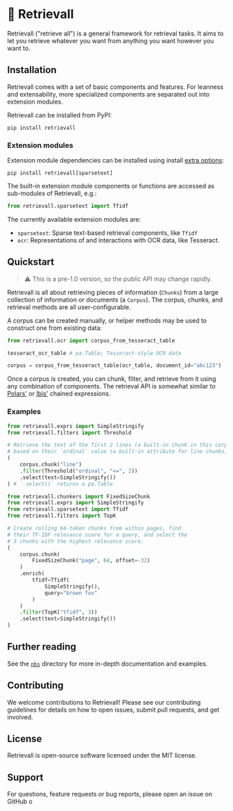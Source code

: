 # 🎣 Retrievall
Retrievall ("retrieve all") is a general framework for retrieval tasks. It aims to let you retrieve whatever you want from anything you want however you want to.

## Installation
Retrievall comes with a set of basic components and features. For leanness and extensability, more specialized components are separated out into extension modules.

Retrievall can be installed from PyPI:
```
pip install retrievall

```


### Extension modules
Extension module dependencies can be installed using install [extra options](https://packaging.python.org/en/latest/specifications/dependency-specifiers/#extras):
```
pip install retrievall[sparsetext]

```

The built-in extension module components or functions are accessed as sub-modules of Retrievall, e.g.:
```python
from retrievall.sparsetext import Tfidf
```

The currently available extension modules are:
* `sparsetext`: Sparse text-based retrieval components, like `Tfidf`
* `ocr`: Representations of and interactions with OCR data, like Tesseract.

## Quickstart
> ⚠️ This is a pre-1.0 version, so the public API may change rapidly.

Retrievall is all about retrieving pieces of information (`Chunks`) from a large collection of information or documents (a `Corpus`). The corpus, chunks, and retrieval methods are all user-configurable.

A corpus can be created manually, or helper methods may be used to construct one from existing data:
```python
from retrievall.ocr import corpus_from_tesseract_table

tesseract_ocr_table # pa.Table; Tesseract-style OCR data

corpus = corpus_from_tesseract_table(ocr_table, document_id="abc123")
```

Once a corpus is created, you can chunk, filter, and retrieve from it using any combination of components. The retrieval API is somewhat similar to [Polars'](https://docs.pola.rs/user-guide/getting-started/#expressions) or [Ibis'](https://ibis-project.org/tutorials/getting_started#chaining-it-all-together) chained expressions.

### Examples
```python
from retrievall.exprs import SimpleStringify
from retrievall.filters import Threshold

# Retrieve the text of the first 2 lines (a built-in chunk in this corpus)
# based on their `ordinal` value (a built-in attribute for line chunks)
(
    corpus.chunk("line")
    .filter(Threshold("ordinal", "<=", 2))
    .select(text=SimpleStringify())
) # `.select()` returns a pa.Table
```

```python
from retrievall.chunkers import FixedSizeChunk
from retrievall.exprs import SimpleStringify
from retrievall.sparsetext import Tfidf
from retrievall.filters import TopK

# Create rolling 64-token chunks from within pages, find
# their TF-IDF relevance score for a query, and select the 
# 3 chunks with the highest relevance score.
(
    corpus.chunk(
        FixedSizeChunk("page", 64, offset=-32)
    )
    .enrich(
        tfidf=Tfidf(
            SimpleStringify(),
            query="brown fox"
        )
    )
    .filter(TopK("tfidf", 3))
    .select(text=SimpleStringify())
)
```


## Further reading
See the [`nbs`](/nbs/) directory for more in-depth documentation and examples.

## Contributing
We welcome contributions to Retrievall! Please see our contributing guidelines for details on how to open issues, submit pull requests, and get involved.

## License
Retrievall is open-source software licensed under the MIT license.

## Support
For questions, feature requests or bug reports, please open an issue on GitHub o

